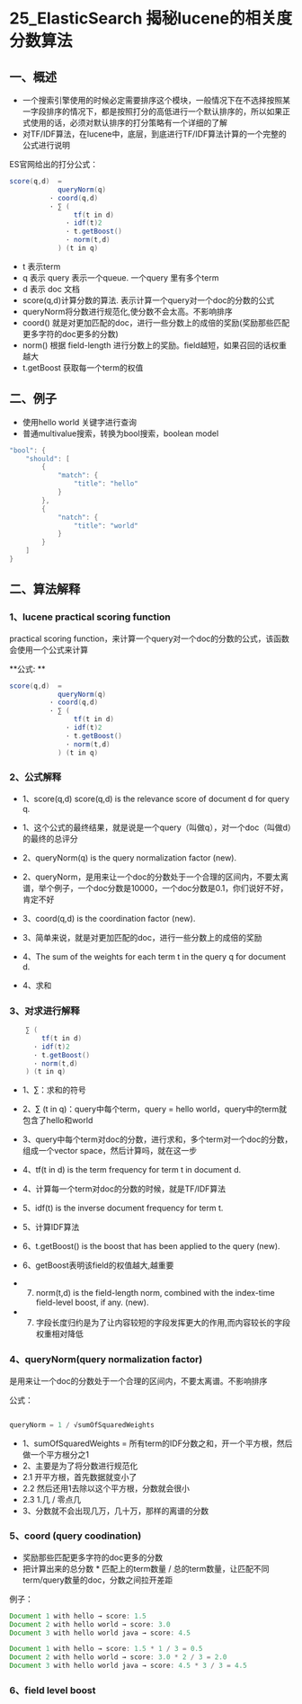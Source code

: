# 25_ElasticSearch 揭秘lucene的相关度分数算法


## 一、概述

* 一个搜索引擎使用的时候必定需要排序这个模块，一般情况下在不选择按照某一字段排序的情况下，都是按照打分的高低进行一个默认排序的，所以如果正式使用的话，必须对默认排序的打分策略有一个详细的了解
* 对TF/IDF算法，在lucene中，底层，到底进行TF/IDF算法计算的一个完整的公式进行说明

ES官网给出的打分公式：

```java
score(q,d)  =  
            queryNorm(q)  
          · coord(q,d)    
          · ∑ (           
                tf(t in d)   
              · idf(t)2      
              · t.getBoost() 
              · norm(t,d)    
            ) (t in q) 
```


* t 表示term
* q 表示 query 表示一个queue. 一个query 里有多个term
* d 表示 doc 文档
* score(q,d)计算分数的算法. 表示计算一个query对一个doc的分数的公式
* queryNorm将分数进行规范化,使分数不会太高。不影响排序
* coord() 就是对更加匹配的doc，进行一些分数上的成倍的奖励(奖励那些匹配更多字符的doc更多的分数)
* norm() 根据 field-length 进行分数上的奖励。field越短，如果召回的话权重越大
* t.getBoost 获取每一个term的权值


## 二、例子

* 使用hello world 关键字进行查询
* 普通multivalue搜索，转换为bool搜索，boolean model

```java
"bool": {
	"should": [
		{
			"match": {
				"title": "hello"
			}
		},
		{
			"natch": {
				"title": "world"
			}
		}
	]
}
```

## 二、算法解释

### 1、lucene practical scoring function

practical scoring function，来计算一个query对一个doc的分数的公式，该函数会使用一个公式来计算

**公式: **

```java
score(q,d)  =  
            queryNorm(q)  
          · coord(q,d)    
          · ∑ (           
                tf(t in d)   
              · idf(t)2      
              · t.getBoost() 
              · norm(t,d)    
            ) (t in q) 
```

### 2、公式解释

* 1、score(q,d) score(q,d) is the relevance score of document d for query q.
* 1、这个公式的最终结果，就是说是一个query（叫做q），对一个doc（叫做d）的最终的总评分

* 2、queryNorm(q) is the query normalization factor (new).
* 2、queryNorm，是用来让一个doc的分数处于一个合理的区间内，不要太离谱，举个例子，一个doc分数是10000，一个doc分数是0.1，你们说好不好，肯定不好

* 3、coord(q,d) is the coordination factor (new).
* 3、简单来说，就是对更加匹配的doc，进行一些分数上的成倍的奖励

* 4、The sum of the weights for each term t in the query q for document d.
* 4、求和

### 3、对求进行解释

```java
	∑ (           
		tf(t in d)   
	  · idf(t)2      
	  · t.getBoost() 
	  · norm(t,d)    
	) (t in q) 
```

* 1、∑：求和的符号
* 2、∑ (t in q)：query中每个term，query = hello world，query中的term就包含了hello和world
* 3、query中每个term对doc的分数，进行求和，多个term对一个doc的分数，组成一个vector space，然后计算吗，就在这一步

* 4、tf(t in d) is the term frequency for term t in document d.
* 4、计算每一个term对doc的分数的时候，就是TF/IDF算法

* 5、idf(t) is the inverse document frequency for term t.
* 5、计算IDF算法

* 6、t.getBoost() is the boost that has been applied to the query (new).
* 6、getBoost表明该field的权值越大,越重要

* 7. norm(t,d) is the field-length norm, combined with the index-time field-level boost, if any. (new).
* 7. 字段长度归约是为了让内容较短的字段发挥更大的作用,而内容较长的字段权重相对降低

### 4、queryNorm(query normalization factor)

是用来让一个doc的分数处于一个合理的区间内，不要太离谱。不影响排序


公式：

```java

queryNorm = 1 / √sumOfSquaredWeights

```

* 1、sumOfSquaredWeights = 所有term的IDF分数之和，开一个平方根，然后做一个平方根分之1
* 2、主要是为了将分数进行规范化 
* 2.1 开平方根，首先数据就变小了 
* 2.2 然后还用1去除以这个平方根，分数就会很小 
* 2.3 1.几 / 零点几
* 3、分数就不会出现几万，几十万，那样的离谱的分数

### 5、coord (query coodination)

* 奖励那些匹配更多字符的doc更多的分数
* 把计算出来的总分数 * 匹配上的term数量 / 总的term数量，让匹配不同term/query数量的doc，分数之间拉开差距


例子：
```java
Document 1 with hello → score: 1.5
Document 2 with hello world → score: 3.0
Document 3 with hello world java → score: 4.5
```

```java
Document 1 with hello → score: 1.5 * 1 / 3 = 0.5
Document 2 with hello world → score: 3.0 * 2 / 3 = 2.0
Document 3 with hello world java → score: 4.5 * 3 / 3 = 4.5
```


### 6、field level boost

